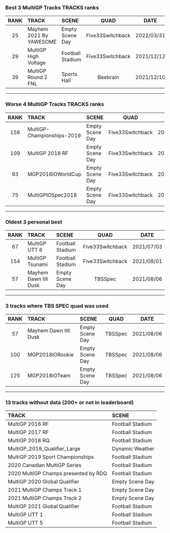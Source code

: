 ### Best 3 MultiGP Tracks TRACKS ranks
|RANK|TRACK|SCENE|QUAD|DATE|
|:---:|:---|:---|:---:|:---:|
|25|Mayhem 2021 By YAWESOME|Empty Scene Day|Five33Switchback|2022/03/31|
|29|MultiGP High Voltage|Football Stadium|Five33Switchback|2021/12/12|
|39|MultiGP Round 2 FNL|Sports Hall|Beebrain|2021/12/10|
---
### Worse 4 MultiGP Tracks TRACKS ranks
|RANK|TRACK|SCENE|QUAD|DATE|
|:---:|:---|:---|:---:|:---:|
|156|MultiGP-Championships-2019|Empty Scene Day|Five33Switchback|2022/01/21|
|109|MultiGP 2018 RF|Empty Scene Day|Five33Switchback|2021/08/14|
|93|MGP2018IOWorldCup|Empty Scene Day|Five33Switchback|2022/01/21|
|75|MultiGPIOSpec2018|Empty Scene Day|Five33Switchback|2022/01/21|
---
### Oldest 3 personal best
|RANK|TRACK|SCENE|QUAD|DATE|
|:---:|:---|:---|:---:|:---:|
|67|MultiGP UTT 6|Football Stadium|Five33Switchback|2021/07/03|
|154|MultiGP Tsunami|Football Stadium|Five33Switchback|2021/08/01|
|57|Mayhem Dawn till Dusk|Empty Scene Day|TBSSpec|2021/08/06|
---
### 3 tracks where TBS SPEC quad was used
|RANK|TRACK|SCENE|QUAD|DATE|
|:---:|:---|:---|:---:|:---:|
|57|Mayhem Dawn till Dusk|Empty Scene Day|TBSSpec|2021/08/06|
|100|MGP2018IORookie|Empty Scene Day|TBSSpec|2021/08/06|
|125|MGP2018IOTeam|Empty Scene Day|TBSSpec|2021/08/06|
---
### 13 tracks without data (200+ or not in leaderboard)
|TRACK|SCENE|
|:---|:---|
|MultiGP 2016 RF|Football Stadium|
|MultiGP 2017 RF|Football Stadium|
|MultiGP 2018 RQ|Football Stadium|
|MultiGP_2019_Qualifier_Large|Dynamic Weather|
|MultiGP 2019 Sport Championships|Football Stadium|
|2020 Canadian MultiGP Series|Football Stadium|
|2020 MultiGP Champs presented by RDQ|Football Stadium|
|MultiGP 2020 Global Qualifier|Empty Scene Day|
|2021 MultiGP Champs Track 1|Empty Scene Day|
|2021 MultiGP Champs Track 2|Empty Scene Day|
|MultiGP 2021 Global Qualifier|Football Stadium|
|MultiGP UTT 1|Football Stadium|
|MultiGP UTT 5|Football Stadium|
